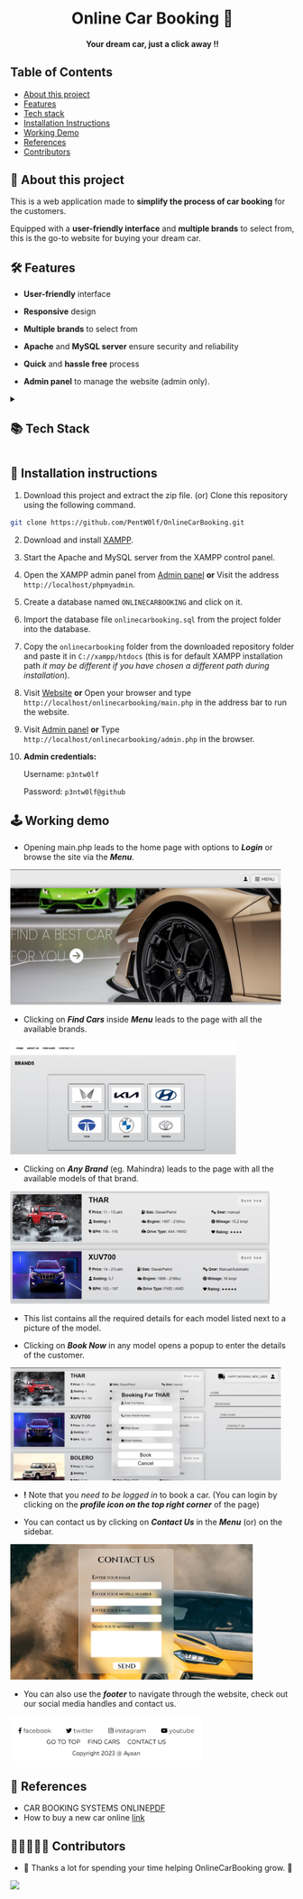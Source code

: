 <h1 align=center>Online Car Booking 🚗</h1>

<p align=center>
    <h4 align=center>Your dream car, just a click away !!</h4>
</p>

## Table of Contents

- [About this project](#-about-this-project)
- [Features](#%EF%B8%8F-features)
- [Tech stack](#--tech-stack)
- [Installation Instructions](#-installation-instructions)
- [Working Demo](#%EF%B8%8F-working-demo)
- [References](#-references)
- [Contributors](#-contributors)

##  🚀 About this project

This is a web application made to **simplify the process of car booking** for the customers. 

Equipped with a **user-friendly interface** and **multiple brands** to select from, this is the go-to website for buying your dream car.

## 🛠️ Features

- **User-friendly** interface

- **Responsive** design 

- **Multiple brands** to select from

- **Apache** and **MySQL server** ensure security and reliability

- **Quick** and **hassle free** process

- **Admin panel** to manage the website (admin only).

<details>
<summary><h2> 📚 Tech Stack</h2></summary>

- **HTML5**
- **CSS3**
- **JavaScript**
- **PHP**
- **MySQL**
- **XAMPP**
</details>

## 📝 Installation instructions

1. Download this project and extract the zip file. (or) Clone this repository using the following command.

```bash
git clone https://github.com/PentW0lf/OnlineCarBooking.git
```

2. Download and install [XAMPP](https://www.apachefriends.org/download.html).

3. Start the Apache and MySQL server from the XAMPP control panel.

4. Open the XAMPP admin panel from [Admin panel](http://localhost/phpmyadmin) **or**
Visit the address ```http://localhost/phpmyadmin```.

5. Create a database named ```ONLINECARBOOKING``` and click on it.

6. Import the database file ```onlinecarbooking.sql``` from the project folder into the database.

7. Copy the ```onlinecarbooking``` folder from the downloaded repository folder and paste it in ```C://xampp/htdocs``` (this is for default XAMPP installation path *it may be different if you have chosen a different path during installation*).

8. Visit [Website](http://localhost/onlinecarbooking\main.php) **or** 
Open your browser and type ```http://localhost/onlinecarbooking/main.php``` in the address bar to run the website.

9. Visit [Admin panel](http://localhost/onlinecarbooking\main.php) **or** 
Type ```http://localhost/onlinecarbooking/admin.php``` in the browser.

10. **Admin credentials:**
    
    Username: ```p3ntw0lf```
    
    Password: ```p3ntw0lf@github```

## 🕹️ Working demo 

- Opening main.php leads to the home page with options to ***Login*** or browse the site via the ***Menu***.

<img src="Readme-images/landing_page.png" alt="Home page" height=240px width=480px>

- Clicking on ***Find Cars*** inside ***Menu*** leads to the page with all the available brands.

<img src="Readme-images/brands_list_page.png" alt="Brands list" height=200px width=400px>

- Clicking on ***Any Brand*** (eg. Mahindra) leads to the page with all the available models of that brand.

<img src="Readme-images/cars_list_page.png" alt="Models list" height=200px width=460px>

- This list contains all the required details for each model listed next to a picture of the model.

- Clicking on ***Book Now*** in any model opens a popup to enter the details of the customer.

<img src="Readme-images/book_car.png" alt="Booking form" height=200px width=480px>

- **!** Note that you *need to be logged in* to book a car. (You can login by clicking on the ***profile icon on the top right corner*** of the page)

- You can contact us by clicking on ***Contact Us*** in the ***Menu*** (or) on the sidebar.

<img src="Readme-images/contact_us_page.png" alt="Contact Us" height=240px width=430px>

- You can also use the ***footer*** to navigate through the website, check out our social media handles and contact us.

<img src="Readme-images/footer.png" alt="Footer" height=80px width=340px>

## 📰 References
- CAR BOOKING SYSTEMS ONLINE[PDF](https://www.jetir.org/papers/JETIRFE06047.pdf)
- How to buy a new car online [link](https://www.financialexpress.com/auto/car-news/how-to-buy-a-new-car-online-hyundai-click-to-buy-toyota-maruti-suzuki-mahindra-bmw-mercedes/2253052/)

## 👩🏻‍🤝‍🧑🏻 Contributors
- 🌱 Thanks a lot for spending your time helping OnlineCarBooking grow. 🙌

<p align="left">
 <a href="https://github.com/PentW0lf/OnlineCarBooking/graphs/contributors">
  <img src="https://contributors-img.web.app/image?repo=PentW0lf/OnlineCarBooking" />
 </a>
</p>
